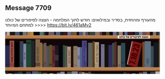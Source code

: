 ## Message 7709

מהעורף ומהחזית, בסדיר ובמילואים:
חודש לתוך המלחמה - הצצה לסיפורים של כולנו
למתחם המיוחד >>>>
https://bit.ly/461aMv2

![Photo](7709/7709_photo.jpg)
